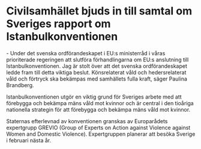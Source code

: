# Civilsamhället bjuds in till samtal om Sveriges rapport om Istanbulkonventionen

\- Under det svenska ordförandeskapet i EU:s ministerråd i våras prioriterade regeringen att slutföra förhandlingarna om EU:s anslutning till Istanbulkonventionen. Jag är stolt över att det svenska ordförandeskapet ledde fram till detta viktiga beslut. Könsrelaterat våld och hedersrelaterat våld och förtryck ska bekämpas med samhällets fulla kraft, säger Paulina Brandberg.

Istanbulkonventionen utgör en viktig grund för Sveriges arbete med att förebygga och bekämpa mäns våld mot kvinnor och är central i den tioåriga nationella strategin för att förebygga och bekämpa mäns våld mot kvinnor.

Staternas efterlevnad av konventionen granskas av Europarådets expertgrupp GREVIO (Group of Experts on Action against Violence against Women and Domestic Violence). Expertgruppen planerar att besöka Sverige i februari nästa år.
